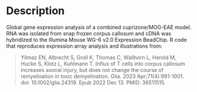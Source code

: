 # Description
Global gene expression analysis of a combined cuprizone/MOG-EAE model. RNA was isolated from snap frozen corpus callosum and cDNA was hybridized to the Illumina Mouse WG-6 v2.0 Expression BeadChip. 
R code that reproduces expression array analysis and illustrations from:
> Yilmaz EN, Albrecht S, Groll K, Thomas C, Wallhorn L, Herold M, Hucke S, Klotz L, Kuhlmann T. Influx of T cells into corpus callosum increases axonal injury, but does not change the course of remyelination in toxic demyelination. Glia. 2023 Apr;71(4):991-1001. doi: 10.1002/glia.24319. Epub 2022 Dec 13. PMID: 36511515.
